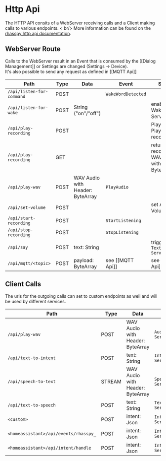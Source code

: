 # Http Api

The HTTP API consits of a WebServer receiving calls and a Client making calls to various
endpoints. < br/> More information can be
found on
the [rhasspy http api documentation](https://rhasspy.readthedocs.io/en/latest/reference/#http-api).

## WebServer Route

Calls to the WebServer result in an Event that is consumed by the [[Dialog Management]]
or Settings are changed (Settings -> Device). </br> It's also possible to send any request as
defined in [[MQTT Api]]

| Path                      | Type | Data                             | Event              | Settings                                                 |
|---------------------------|------|----------------------------------|--------------------|----------------------------------------------------------|
| `/api/listen-for-command` | POST |                                  | `WakeWordDetected` |                                                          |
| `/api/listen-for-wake`    | POST | String ("on"/"off")              |                    | enable/disable Wake Word Service                         |
| `/api/play-recording`     | POST |                                  |                    | Play or Stop Playing latest recording                    |
| `/api/play-recording`     | GET  |                                  |                    | return latest recording WAV Audio with Header: ByteArray |
| `/api/play-wav`           | POST | WAV Audio with Header: ByteArray | `PlayAudio`        |                                                          |
| `/api/set-volume`         | POST |                                  |                    | set App Audio Volume                                     |
| `/api/start-recording`    | POST |                                  | `StartListening`   |                                                          |
| `/api/stop-recording`     | POST |                                  | `StopListening`    |                                                          |
| `/api/say`                | POST | text: String                     |                    | trigger `TextToSpeech Service`                           |
| `/api/mqtt/<topic>`       | POST | payload: ByteArray               | see [[MQTT Api]]   | see [[MQTT Api]]                                         |

## Client Calls

The urls for the outgoing calls can set to custom endpoints as well and will be used by different
services.

| Path                                  | Type   | Data                             | Service                     |
|---------------------------------------|--------|----------------------------------|-----------------------------|
| `/api/play-wav`                       | POST   | WAV Audio with Header: ByteArray | `AudioPlaying Service`      | 
| `/api/text-to-intent`                 | POST   | text: String                     | `IntentRecognition Service` |
| `/api/speech-to-text`                 | STREAM | WAV Audio with Header: ByteArray | `SpeechToText Service`      | 
| `/api/text-to-speech`                 | POST   | text: String                     | `TextToSpeech Service`      | 
| `<custom>`                            | POST   | intent: Json                     | `IntentHandling Service`    |
| `<homeassistant>/api/events/rhasspy_` | POST   | intent: Json                     | `IntentHandling Service`    | 
| `<homeassistant>/api/intent/handle`   | POST   | intent: Json                     | `IntentHandling Service`    | 